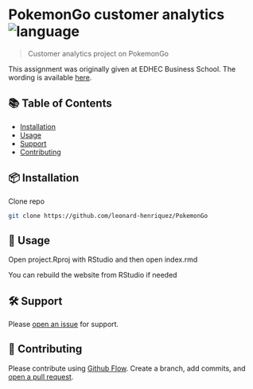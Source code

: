 # PokemonGo customer analytics ![language](https://img.shields.io/badge/language-R-blue.svg)

> Customer analytics project on PokemonGo

This assignment was originally given at EDHEC Business School. The wording is available [here](Assignment.pdf).

## :books: Table of Contents

- [Installation](#package-installation)
- [Usage](#rocket-usage)
- [Support](#hammer_and_wrench-support)
- [Contributing](#memo-contributing)

## :package: Installation

Clone repo

```sh
git clone https://github.com/leonard-henriquez/PokemonGo
```

## :rocket: Usage

Open project.Rproj with RStudio and then open index.rmd

You can rebuild the website from RStudio if needed

## :hammer_and_wrench: Support

Please [open an issue](https://github.com/leonard-henriquez/PokemonGo/issues/new) for support.

## :memo: Contributing

Please contribute using [Github Flow](https://guides.github.com/introduction/flow/). Create a branch, add commits, and [open a pull request](https://github.com/leonard-henriquez/PokemonGo/compare/).
